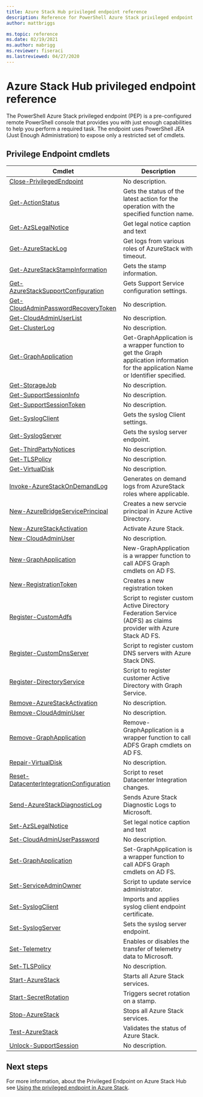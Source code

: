 ```yaml
---
title: Azure Stack Hub privileged endpoint reference
description: Reference for PowerShell Azure Stack privileged endpoint
author: mattbriggs

ms.topic: reference
ms.date: 02/19/2021
ms.author: mabrigg
ms.reviewer: fiseraci
ms.lastreviewed: 04/27/2020
---
```


# Azure Stack Hub privileged endpoint reference

The PowerShell Azure Stack privileged endpoint (PEP) is a pre-configured remote PowerShell console that provides you with just enough capabilities to help you perform a required task. The endpoint uses PowerShell JEA (Just Enough Administration) to expose only a restricted set of cmdlets.

## Privilege Endpoint cmdlets

| Cmdlet | Description |
| --- | --- |
| [Close-PrivilegedEndpoint](Close-PrivilegedEndpoint.md) | No description. |
| [Get-ActionStatus](Get-ActionStatus.md) | Gets the status of the latest action for the operation with the specified function name. |
| [Get-AzSLegalNotice](Get-AzSLegalNotice.md) | Get legal notice caption and text |
| [Get-AzureStackLog](Get-AzureStackLog.md) | Get logs from various roles of AzureStack with timeout. |
| [Get-AzureStackStampInformation](Get-AzureStackStampInformation.md) | Gets the stamp information. |
| [Get-AzureStackSupportConfiguration](Get-AzureStackSupportConfiguration.md) | Gets Support Service configuration settings. |
| [Get-CloudAdminPasswordRecoveryToken](Get-CloudAdminPasswordRecoveryToken.md) | No description. |
| [Get-CloudAdminUserList](Get-CloudAdminUserList.md) | No description. |
| [Get-ClusterLog](Get-ClusterLog.md) | No description. |
| [Get-GraphApplication](Get-GraphApplication.md) | Get-GraphApplication is a wrapper function to get the Graph application information for the application Name or Identifier specified. |
| [Get-StorageJob](Get-StorageJob.md) | No description. |
| [Get-SupportSessionInfo](Get-SupportSessionInfo.md) | No description. |
| [Get-SupportSessionToken](Get-SupportSessionToken.md) | No description. |
| [Get-SyslogClient](Get-SyslogClient.md) | Gets the syslog Client settings. |
| [Get-SyslogServer](Get-SyslogServer.md) | Gets the syslog server endpoint. |
| [Get-ThirdPartyNotices](Get-ThirdPartyNotices.md) | No description. |
| [Get-TLSPolicy](Get-TLSPolicy.md) | No description. |
| [Get-VirtualDisk](Get-VirtualDisk.md) | No description. |
| [Invoke-AzureStackOnDemandLog](Invoke-AzureStackOnDemandLog.md) | Generates on demand logs from AzureStack roles where applicable. |
| [New-AzureBridgeServicePrincipal](New-AzureBridgeServicePrincipal.md) | Creates a new servcie principal in Azure Active Directory. |
| [New-AzureStackActivation](New-AzureStackActivation.md) | Activate Azure Stack. |
| [New-CloudAdminUser](New-CloudAdminUser.md) | No description. |
| [New-GraphApplication](New-GraphApplication.md) | New-GraphApplication is a wrapper function to call ADFS Graph cmdlets on AD FS. |
| [New-RegistrationToken](New-RegistrationToken.md) | Creates a new registration token |
| [Register-CustomAdfs](Register-CustomAdfs.md) | Script to register custom Active Directory Federation Service (ADFS) as claims provider with Azure Stack AD FS. |
| [Register-CustomDnsServer](Register-CustomDnsServer.md) | Script to register custom DNS servers with Azure Stack DNS. |
| [Register-DirectoryService](Register-DirectoryService.md) | Script to register customer Active Directory with Graph Service. |
| [Remove-AzureStackActivation](Remove-AzureStackActivation.md) | No description. |
| [Remove-CloudAdminUser](Remove-CloudAdminUser.md) | No description. |
| [Remove-GraphApplication](Remove-GraphApplication.md) | Remove-GraphApplication is a wrapper function to call ADFS Graph cmdlets on AD FS. |
| [Repair-VirtualDisk](Repair-VirtualDisk.md) | No description. |
| [Reset-DatacenterIntegrationConfiguration](Reset-DatacenterIntegrationConfiguration.md) | Script to reset Datacenter Integration changes. |
| [Send-AzureStackDiagnosticLog](Send-AzureStackDiagnosticLog.md) | Sends Azure Stack Diagnostic Logs to Microsoft. |
| [Set-AzSLegalNotice](Get-AzSLegalNotice.md) | Set legal notice caption and text |
| [Set-CloudAdminUserPassword](Set-CloudAdminUserPassword.md) | No description. |
| [Set-GraphApplication](Set-GraphApplication.md) | Set-GraphApplication is a wrapper function to call ADFS Graph cmdlets on AD FS. |
| [Set-ServiceAdminOwner](Set-ServiceAdminOwner.md) | Script to update service administrator. |
| [Set-SyslogClient](Set-SyslogClient.md) | Imports and applies syslog client endpoint certificate. |
| [Set-SyslogServer](Set-SyslogServer.md) | Sets the syslog server endpoint. |
| [Set-Telemetry](Set-Telemetry.md) | Enables or disables the transfer of telemetry data to Microsoft. |
| [Set-TLSPolicy](Set-TLSPolicy.md) | No description. |
| [Start-AzureStack](Start-AzureStack.md) | Starts all Azure Stack services. |
| [Start-SecretRotation](Start-SecretRotation.md) | Triggers secret rotation on a stamp. |
| [Stop-AzureStack](Stop-AzureStack.md) | Stops all Azure Stack services. |
| [Test-AzureStack](Test-AzureStack.md) | Validates the status of Azure Stack. |
| [Unlock-SupportSession](Unlock-SupportSession.md) | No description. |

## Next steps

For more information, about the Privileged Endpoint on Azure Stack Hub see [Using the privileged endpoint in Azure Stack](../../operator/azure-stack-privileged-endpoint.md).
